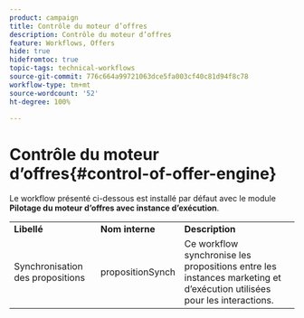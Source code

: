 ```yaml
---
product: campaign
title: Contrôle du moteur d’offres
description: Contrôle du moteur d’offres
feature: Workflows, Offers
hide: true
hidefromtoc: true
topic-tags: technical-workflows
source-git-commit: 776c664a99721063dce5fa003cf40c81d94f8c78
workflow-type: tm+mt
source-wordcount: '52'
ht-degree: 100%

---
```



# Contrôle du moteur d’offres{#control-of-offer-engine}



Le workflow présenté ci-dessous est installé par défaut avec le module **Pilotage du moteur d’offres avec instance d’exécution**.

<table> 
 <tbody> 
  <tr> 
   <td> <strong>Libellé</strong><br /> </td> 
   <td> <strong>Nom interne</strong><br /> </td> 
   <td> <strong>Description</strong><br /> </td> 
  </tr> 
  <tr> 
   <td> <span class="uicontrol">Synchronisation des propositions</span> <br /> </td> 
   <td> <span class="uicontrol">propositionSynch</span> <br /> </td> 
   <td> Ce workflow synchronise les propositions entre les instances marketing et d’exécution utilisées pour les interactions.<br /> </td> 
  </tr> 
 </tbody> 
</table>

